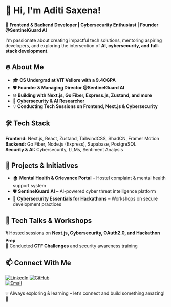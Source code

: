 # 👋 Hi, I'm Aditi Saxena!  

🚀 **Frontend & Backend Developer | Cybersecurity Enthusiast | Founder @SentinelGuard AI**  

I'm passionate about creating impactful tech solutions, mentoring aspiring developers, and exploring the intersection of **AI, cybersecurity, and full-stack development**.  

## 🔥 About Me  
- 🎓 **CS Undergrad at VIT Vellore with a 9.4CGPA**
- 🛡️ **Founder & Managing Director @SentinelGuard AI**  
- 🌐 **Building with Next.js, Go Fiber, Express.js, Zustand, and more**  
- 🔐 **Cybersecurity & AI Researcher**  
- 💡 **Conducting Tech Sessions on Frontend, Next.js & Cybersecurity**  

## 🛠️ Tech Stack  
**Frontend:** Next.js, React, Zustand, TailwindCSS, ShadCN, Framer Motion  
**Backend:** Go Fiber, Node.js (Express), Supabase, PostgreSQL  
**Security & AI:** Cybersecurity, LLMs, Sentiment Analysis  

## 🚀 Projects & Initiatives  
- 🏠 **Mental Health & Grievance Portal** – Hostel complaint & mental health support system  
- 🛡️ **SentinelGuard AI** – AI-powered cyber threat intelligence platform  
- 🔐 **Cybersecurity Essentials for Hackathons** – Workshops on secure development practices  

## 🎤 Tech Talks & Workshops  
🎙️ Hosted sessions on **Next.js, Cybersecurity, OAuth2.0, and Hackathon Prep**  
🎯 Conducted **CTF Challenges** and security awareness training  

## 📫 Connect With Me  
[![LinkedIn](https://img.shields.io/badge/LinkedIn-%230077B5.svg?&style=for-the-badge&logo=linkedin&logoColor=white)](https://www.linkedin.com/in/aditi-saxena-4674ab222/)
[![GitHub](https://img.shields.io/badge/GitHub-%23181717.svg?&style=for-the-badge&logo=github&logoColor=white)](https://github.com/aditisaxena259)  
[![Email](https://img.shields.io/badge/Email-%23D14836.svg?&style=for-the-badge&logo=gmail&logoColor=white)](mailto:saxena.aditi2805@gmail.com)  

💡 Always exploring & learning – let’s connect and build something amazing! 🚀  
